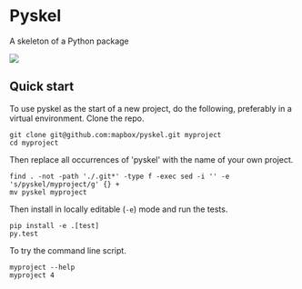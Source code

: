 Pyskel
======

A skeleton of a Python package

![](https://farm4.staticflickr.com/3951/15672691531_3037819613_o_d.png)

Quick start
-----------

To use pyskel as the start of a new project, do the following, preferably in
a virtual environment. Clone the repo.

```
git clone git@github.com:mapbox/pyskel.git myproject
cd myproject
```

Then replace all occurrences of 'pyskel' with the name of your own project.

```
find . -not -path './.git*' -type f -exec sed -i '' -e 's/pyskel/myproject/g' {} +
mv pyskel myproject
```

Then install in locally editable (`-e`) mode and run the tests.

```
pip install -e .[test]
py.test
```

To try the command line script.

```
myproject --help
myproject 4
```
